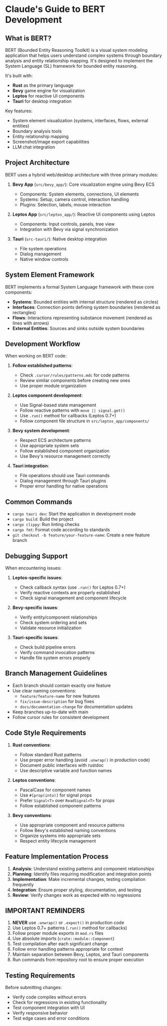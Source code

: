 # Claude's Guide to BERT Development

## What is BERT?

BERT (Bounded Entity Reasoning Toolkit) is a visual system modeling application that helps users understand complex systems through boundary analysis and entity relationship mapping. It's designed to implement the System Language (SL) framework for bounded entity reasoning.

It's built with:
- **Rust** as the primary language
- **Bevy** game engine for visualization
- **Leptos** for reactive UI components
- **Tauri** for desktop integration

Key features:
- System element visualization (systems, interfaces, flows, external entities)
- Boundary analysis tools
- Entity relationship mapping
- Screenshot/image export capabilities
- LLM chat integration

## Project Architecture

BERT uses a hybrid web/desktop architecture with three primary modules:

1. **Bevy App** (`src/bevy_app/`): Core visualization engine using Bevy ECS
   - Components: System elements, connections, UI elements
   - Systems: Setup, camera control, interaction handling
   - Plugins: Selection, labels, mouse interaction

2. **Leptos App** (`src/leptos_app/`): Reactive UI components using Leptos
   - Components: Input controls, panels, tree view
   - Integration with Bevy via signal synchronization

3. **Tauri** (`src-tauri/`): Native desktop integration
   - File system operations
   - Dialog management
   - Native window controls

## System Element Framework

BERT implements a formal System Language framework with these core components:

- **Systems**: Bounded entities with internal structure (rendered as circles)
- **Interfaces**: Connection points defining system boundaries (rendered as rectangles)
- **Flows**: Interactions representing substance movement (rendered as lines with arrows)
- **External Entities**: Sources and sinks outside system boundaries

## Development Workflow

When working on BERT code:

1. **Follow established patterns**:
   - Check `.cursor/rules/patterns.mdc` for code patterns
   - Review similar components before creating new ones
   - Use proper module organization

2. **Leptos component development**:
   - Use Signal-based state management
   - Follow reactive patterns with `move || signal.get()`
   - Use `.run()` method for callbacks (Leptos 0.7+)
   - Follow component file structure in `src/leptos_app/components/`

3. **Bevy system development**:
   - Respect ECS architecture patterns
   - Use appropriate system sets
   - Follow established component organization
   - Use Bevy's resource management correctly

4. **Tauri integration**:
   - File operations should use Tauri commands
   - Dialog management through Tauri plugins
   - Proper error handling for native operations

## Common Commands

- `cargo tauri dev`: Start the application in development mode
- `cargo build`: Build the project
- `cargo clippy`: Run linting checks
- `cargo fmt`: Format code according to standards
- `git checkout -b feature/your-feature-name`: Create a new feature branch

## Debugging Support

When encountering issues:

1. **Leptos-specific issues**:
   - Check callback syntax (use `.run()` for Leptos 0.7+)
   - Verify reactive contexts are properly established
   - Check signal management and component lifecycle

2. **Bevy-specific issues**:
   - Verify entity/component relationships
   - Check system ordering and sets
   - Validate resource initialization

3. **Tauri-specific issues**:
   - Check build pipeline errors
   - Verify command invocation patterns
   - Handle file system errors properly

## Branch Management Guidelines

- Each branch should contain exactly one feature
- Use clear naming conventions:
  - `feature/feature-name` for new features
  - `fix/issue-description` for bug fixes
  - `docs/documentation-change` for documentation updates
- Keep branches up-to-date with main
- Follow cursor rules for consistent development

## Code Style Requirements

1. **Rust conventions**:
   - Follow standard Rust patterns
   - Use proper error handling (avoid `.unwrap()` in production code)
   - Document public interfaces with rustdoc
   - Use descriptive variable and function names

2. **Leptos conventions**:
   - PascalCase for component names
   - Use `#[prop(into)]` for signal props
   - Prefer `Signal<T>` over `ReadSignal<T>` for props
   - Follow established component patterns

3. **Bevy conventions**:
   - Use appropriate component and resource patterns
   - Follow Bevy's established naming conventions
   - Organize systems into appropriate sets
   - Respect entity lifecycle management

## Feature Implementation Process

1. **Analysis**: Understand existing patterns and component relationships
2. **Planning**: Identify files requiring modification and integration points
3. **Implementation**: Make incremental changes, testing compilation frequently
4. **Integration**: Ensure proper styling, documentation, and testing
5. **Review**: Verify changes work as expected with no regressions

## IMPORTANT REMINDERS

1. **NEVER** use `.unwrap()` or `.expect()` in production code
2. Use Leptos 0.7+ patterns (`.run()` method for callbacks)
3. Follow proper module exports in `mod.rs` files
4. Use absolute imports (`crate::module::Component`)
5. Test compilation after each significant change
6. Follow error handling patterns appropriate for context
7. Maintain separation between Bevy, Leptos, and Tauri components
8. Run commands from repository root to ensure proper execution

## Testing Requirements

Before submitting changes:
- Verify code compiles without errors
- Check for regressions in existing functionality
- Test component integration with UI
- Verify responsive behavior
- Test edge cases and error conditions